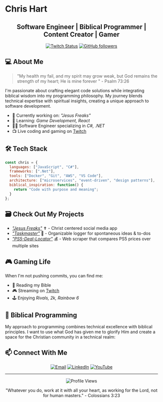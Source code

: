 # Chris Hart 

<div align="center">

  ## Software Engineer | Biblical Programmer | Content Creator | Gamer
  
  [![Twitch Status](https://img.shields.io/twitch/status/c_threep0?style=for-the-badge&logo=twitch&color=9146FF)](https://twitch.tv/c_threep0)
  [![GitHub followers](https://img.shields.io/github/followers/cthart14?style=for-the-badge&logo=github)](https://github.com/cthart14)
  <!--[![Twitter Follow](https://img.shields.io/twitch/follow/YourTwitterUsername?style=for-the-badge&logo=twitter&color=1DA1F2)](https://twitter.com/YourTwitterUsername) -->
  
</div>

## 💻 About Me

> "My health my fail, and my spirit may grow weak, but God remains the strength of my heart; He is mine forever " - Psalm 73:26

I'm passionate about crafting elegant code solutions while integrating biblical wisdom into my programming philosophy. My journey blends technical expertise with spiritual insights, creating a unique approach to software development.

- 🔭 Currently working on: _"Jesus Freaks"_
- 🌱 Learning: _Game Development, React_
- 👨‍💻 Software Engineer specializing in _C#, .NET_
- 📺 Live coding and gaming on [Twitch](https://twitch.tv/c_threep0)

## 🛠️ Tech Stack

```javascript
const chris = {
  languages: ["JavaScript", "C#"],
  frameworks: [".Net"],
  tools: ["Docker", "Git", "AWS", "VS Code"],
  architecture: ["microservices", "event-driven", "design patterns"],
  biblical_inspiration: function() {
    return "Code with purpose and meaning";
  }
};
```

## 🗃️  Check Out My Projects 

- [_"Jesus Freaks"_](https://github.com/cthart14/Jesus-Freaks) ✝️ - Christ centered social media app
- [_"Taskmaster"_](https://github.com/cthart14/Taskmaster) 📝 - Organizable logger for spontaneous ideas & to-dos
- [_"PS5-Deal-Locator"_](https://github.com/cthart14/PS5-Deal-Locator) 💰 - Web scraper that compares PS5 prices over multiple sites






<!-- ## 📊 GitHub Stats

<div align="center">
  <img height="180em" src="https://github-readme-stats.vercel.app/api?username=YourGitHubUsername&show_icons=true&theme=radical" />
  <img height="180em" src="https://github-readme-stats.vercel.app/api/top-langs/?username=YourGitHubUsername&layout=compact&theme=radical" />
</div> -->

## 🎮 Gaming Life

When I'm not pushing commits, you can find me:
- 📖 Reading my Bible
- 🎮 Streaming on [Twitch](https://twitch.tv/c_threep0)
- 🕹️ Enjoying _Rivals, 2k, Rainbow 6_

<!--## 📺 Recent Streams-->

<!-- TWITCH:START -->
<!-- This section can be automated with a GitHub Action -->
<!-- TWITCH:END -->

## 🔄 Biblical Programming

My approach to programming combines technical excellence with biblical principles. I want to use what God has given me to glorify Him and create a space for the Christian community in a technical realm:


## 📫 Connect With Me

<div align="center">
  
[![Email](https://img.shields.io/badge/Email-christopher_hart14@outlook.com-D14836?style=for-the-badge&logo=gmail&logoColor=white)](mailto:christopher_hart14@outlook.com)
[![LinkedIn](https://img.shields.io/badge/LinkedIn-Chris-0077B5?style=for-the-badge&logo=linkedin&logoColor=white)](https://linkedin.com/in/christopher-hart4)
[![YouTube](https://img.shields.io/badge/YouTube-C.threepo-FF0000?style=for-the-badge&logo=youtube&logoColor=white)](https://youtube.com/@c.threepo)
  
</div>

---

<div align="center">
  <img src="https://komarev.com/ghpvc/?username=cthart14&color=green" alt="Profile Views" />
  <p>"Whatever you do, work at it with all your heart, as working for the Lord, not for human masters." - Colossians 3:23</p>
</div>
